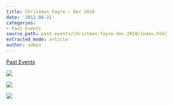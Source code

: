 ```yaml
---
title: Christmas Fayre – Dec 2010
date: '2012-08-21'
categories:
- Past Events
source_path: past-events/christmas-fayre-dec-2010/index.html
extracted_mode: article
author: admin
---
```

[Past Events](category/past-events/)

[![](/assets/images/2012/08/Image0271-150x150.jpg)](/assets/images/2012/08/Image0271.jpg)

[![](/assets/images/2012/08/Image0272-150x150.jpg)](/assets/images/2012/08/Image0272.jpg)

[![](/assets/images/2012/08/Image0273-150x150.jpg)](/assets/images/2012/08/Image0273.jpg)
